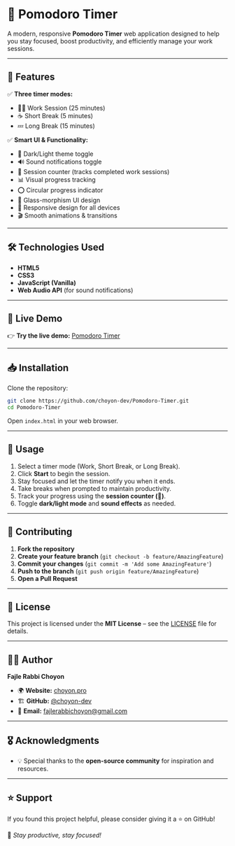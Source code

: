 # 🍅 Pomodoro Timer  
A modern, responsive **Pomodoro Timer** web application designed to help you stay focused, boost productivity, and efficiently manage your work sessions.  

---

## 🚀 Features  

✅ **Three timer modes:**  
- 🏋️‍♂️ Work Session (25 minutes)  
- ☕ Short Break (5 minutes)  
- 💤 Long Break (15 minutes)  

✅ **Smart UI & Functionality:**  
- 🌙 Dark/Light theme toggle  
- 🔊 Sound notifications toggle  
- 🍅 Session counter (tracks completed work sessions)  
- 📊 Visual progress tracking  
- ⭕ Circular progress indicator  
- 💎 Glass-morphism UI design  
- 📱 Responsive design for all devices  
- 🎬 Smooth animations & transitions  

---

## 🛠️ Technologies Used  

- **HTML5**  
- **CSS3**  
- **JavaScript (Vanilla)**  
- **Web Audio API** (for sound notifications)  

---

## 🔗 Live Demo  

👉 **Try the live demo:** [Pomodoro Timer](https://choyon-dev.github.io/Modern-Promodoro-Timer/)  

---

## 📥 Installation  

Clone the repository:  
```sh
git clone https://github.com/choyon-dev/Pomodoro-Timer.git
cd Pomodoro-Timer
```
Open `index.html` in your web browser.  

---

## 🎯 Usage  

1. Select a timer mode (Work, Short Break, or Long Break).  
2. Click **Start** to begin the session.  
3. Stay focused and let the timer notify you when it ends.  
4. Take breaks when prompted to maintain productivity.  
5. Track your progress using the **session counter (🍅)**.  
6. Toggle **dark/light mode** and **sound effects** as needed.  

---

## 🤝 Contributing  

1. **Fork the repository**  
2. **Create your feature branch** (`git checkout -b feature/AmazingFeature`)  
3. **Commit your changes** (`git commit -m 'Add some AmazingFeature'`)  
4. **Push to the branch** (`git push origin feature/AmazingFeature`)  
5. **Open a Pull Request**  

---

## 📜 License  

This project is licensed under the **MIT License** – see the [LICENSE](LICENSE) file for details.  

---

## 👨‍💻 Author  

**Fajle Rabbi Choyon**  
- 🌍 **Website:** [choyon.pro](https://choyon.pro)  
- 🏗️ **GitHub:** [@choyon-dev](https://github.com/choyon-dev)  
- 📧 **Email:** fajlerabbichoyon@gmail.com  

---

## 🎖️ Acknowledgments  
- 💡 Special thanks to the **open-source community** for inspiration and resources.  

---

## ⭐ Support  

If you found this project helpful, please consider giving it a ⭐️ on GitHub!  

🚀 *Stay productive, stay focused!* 
